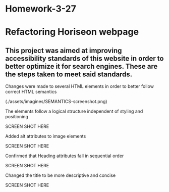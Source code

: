 # Homework-3-27
# Refactoring Horiseon webpage

## This project was aimed at improving accessibility standards of this website in order to better optimize it for search engines. These are the steps taken to meet said standards.




Changes were made to several HTML elements in order to better follow correct HTML semantics

(./assets/imagines/SEMANTICS-screenshot.png)

The elements follow a logical structure independent of styling and positioning 

SCREEN SHOT HERE

Added alt attributes to image elements

SCREEN SHOT HERE

Confirmed that Heading attributes fall in sequential order

SCREEN SHOT HERE

Changed the title to be more descriptive and concise 

SCREEN SHOT HERE
